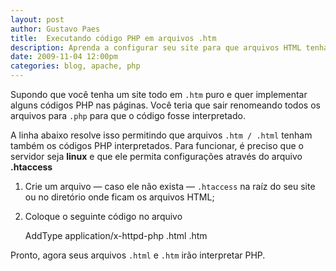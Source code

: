 ```yaml
---
layout: post
author: Gustavo Paes
title:  Executando código PHP em arquivos .htm
description: Aprenda a configurar seu site para que arquivos HTML tenham os códigos PHP interpretados.
date: 2009-11-04 12:00pm
categories: blog, apache, php
---
```


Supondo que você tenha um site todo em `.htm` puro e quer implementar alguns códigos PHP nas páginas. Você teria que sair renomeando todos os arquivos para `.php` para que o código fosse interpretado.

A linha abaixo resolve isso permitindo que arquivos `.htm / .html` tenham também os códigos PHP interpretados. Para funcionar, é preciso que o servidor seja **linux** e que ele permita configurações através do arquivo **.htaccess**

1. Crie um arquivo &#8212; caso ele não exista &#8212; `.htaccess` na raíz do seu site ou no diretório onde ficam os arquivos HTML;

2. Coloque o seguinte código no arquivo

    
    AddType application/x-httpd-php .html .htm
    

Pronto, agora seus arquivos `.html` e `.htm` irão interpretar PHP.

